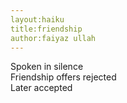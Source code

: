 ```yaml
---
layout:haiku
title:friendship
author:faiyaz ullah
---
```

Spoken in silence<br>
Friendship offers rejected<br>
Later accepted<br>
